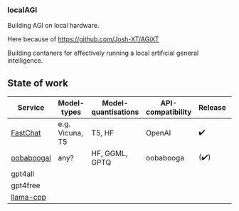 ### localAGI
Building AGI on local hardware.

Here because of https://github.com/Josh-XT/AGiXT

Building contaners for effectively running a local artificial general intelligence.

## State of work

| Service                          | Model-types     | Model-quantisations | API-compatibility | Release              | Original Repo |
-----------------------------------|-----------------|---------------------|-------------------|----------------------|---------------|
| [FastChat](localagi/FastChat)    | e.g. Vicuna, T5 | T5, HF              | OpenAI            | :heavy_check_mark:   | https://github.com/lm-sys/FastChat |
| [oobaboogal](localagi/oobabooga) | any?            | HF, GGML, GPTQ      | oobabooga         | (:heavy_check_mark:) | https://github.com/oobabooga/text-generation-webui |
| gpt4all | | | | | WIP |
| gpt4free | | | | | WIP |
| [llama-cpp](localagi/llama-cpp-server) | | | | | WIP |





<!--
**localagi/localAGI** is a ✨ _special_ ✨ repository because its `README.md` (this file) appears on your GitHub profile.

Here are some ideas to get you started:

- 
- 🌱 I’m currently learning ...
- 👯 I’m looking to collaborate on ...
- 🤔 I’m looking for help with ...
- 💬 Ask me about ...
- 📫 How to reach me: ...
- 😄 Pronouns: ...
- ⚡ Fun fact: ...
-->
